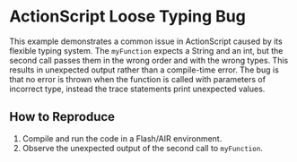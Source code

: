 # ActionScript Loose Typing Bug
This example demonstrates a common issue in ActionScript caused by its flexible typing system.  The `myFunction` expects a String and an int, but the second call passes them in the wrong order and with the wrong types. This results in unexpected output rather than a compile-time error.  The bug is that no error is thrown when the function is called with parameters of incorrect type, instead the trace statements print unexpected values. 

## How to Reproduce
1. Compile and run the code in a Flash/AIR environment.
2. Observe the unexpected output of the second call to `myFunction`.